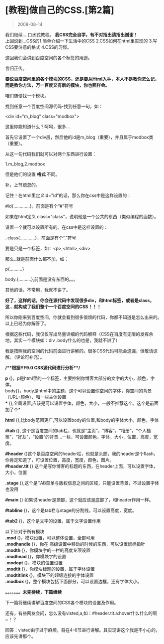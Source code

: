 # [教程]做自己的CSS.[第2篇] 

> 2008-08-14

<div class="pcs-article-content_ptkaiapt4bxy_baiduscarticle" id="detailArticleContent_ptkaiapt4bxy_baiduscarticle">
 <p>
  我们继续....口水式教程。
  <strong>
   我CSS完全自学，有不对指出请指出谢谢！
   <a href="images/9ed3e7f4b6611779a64676b1d18b56ba.jpg" target="_blank">
    <img class="blogimg" height="4" small="1" src="images/9ed3e7f4b6611779a64676b1d18b56ba.jpg" width="5"/>
   </a>
   <br/>
  </strong>
  上回说到...CSS的1.简单介绍一下生活中的CSS 2.CSS如何在html里实现的 3.写CSS要注意的格式 4.CSS的习惯。
 </p>
 <p>
  这回我们会讲到百度空间的各个标签的用途。
 </p>
 <p>
  言归正传。
 </p>
 <p>
  <strong>
   要说百度空间里的各个模块的CSS，还是要从Html入手，本人不是教你怎么记，而是教你方法，万一百度又有新的模块，你也照样会。
  </strong>
 </p>
 <p>
  咱们随便找一个模块。
 </p>
 <p>
  找到任意一个百度空间源代码-找到任意一句，如：
 </p>
 <p>
  &lt;div id="m_blog" class="modbox"&gt;
 </p>
 <p>
  这里你能知道什么？呵呵，很多...
 </p>
 <p>
  首先它设置了一个div层，然后他的id是m_blog（重要），并且属于modbox类（重要）。
 </p>
 <p>
  从这一句代码我们就可以对两个东西进行设置：
 </p>
 <p>
  1.m_blog,2.modbox
 </p>
 <p>
  但是他们的设置
  <strong>
   格式
  </strong>
  不同。
 </p>
 <p>
  补，上节疏忽的。
 </p>
 <p>
  记住！在html里定义id="id"的话，那么你在css中是这样设置的：
 </p>
 <p>
  #id{.............}，前面是有个“#”符号
 </p>
 <p>
  如果在html定义 class="class"，说明他是一个公共的东西（类似编程的函数）。
 </p>
 <p>
  设置一个就可以设置所有的。在css中是这样设置的：
 </p>
 <p>
  <strong>
   .
  </strong>
  class{............}，前面是有个“.”符号
 </p>
 <p>
  要是只是一个标签，如：&lt;p&gt;,&lt;html&gt;,&lt;div&gt;
 </p>
 <p>
  那么..就是前面什么都不加，如：
 </p>
 <p>
  p{..........}
 </p>
 <p>
  body.{..........},前面是没有东西的。。。
 </p>
 <p>
  其他的话，不常用，我就不讲了。
 </p>
 <p>
  <strong>
   好了，这样的话，你会在源代码中发现很多div，和html标签，或者是class，这...就构成了我们整个一个百度空间的CSS！！！
  </strong>
 </p>
 <p>
  所以你刚来到百度空间，你就会看到很多很烦的代码，你都不知道是怎么出来的。以上已经为你解答了。
 </p>
 <p>
  根据这些代码，我仅仅写出尽量详细的代码解释（CSS在百度有无限的发挥余地，其实一个模块如：div .body什么的也是，我就不讲了）
 </p>
 <p>
  我是按照我的空间的代码前面进行讲解的。很多CSS代码可能会遗漏，但敬请谅解。（评论可补充）。
 </p>
 <p>
  <strong>
   /**根据YF9.0 CSS源代码进行分析**/
  </strong>
 </p>
 <p>
  <strong>
   p
  </strong>
  {}，p是html里的一个标签，主要控制你博客大部分的文字的大小，颜色，字体。
  <br/>
  body{}，body是html中的主题，这个可以设置你空间的字体，你空间的背景（URL+颜色），和一些主体设置
  <br/>
  <strong>
   *
  </strong>
  {},全局设置,应该是可以设置字体，颜色，大小，一般不推荐这个。这个是前面加了个*
 </p>
 <p>
  <strong>
   html
  </strong>
  {},比body范围更广,可以设置body的位置,和body的字体大小，颜色，字体
 </p>
 <p>
  <strong>
   #tab
  </strong>
  {}, 这个是百度空间的tab栏，也就是“主页”，“博客”，“相册”，“个人档案”，“好友”，“设置”的背景...一栏，可设置颜色，字体，大小，位置，高度，宽度。
 </p>
 <p>
  <strong>
   #header
  </strong>
  {}这个是百度空间的header栏，也就是头部，我的header是个flash，你肯定知道了，可设置位置，高度，宽度，颜色，图片。
  <br/>
  <strong>
   #header.tit
  </strong>
  {} 这个是写你博客的标题的东西，在header上面，可以设置字体，大小，位置
 </p>
 <p>
  <strong>
   .stage
  </strong>
  {},这个是TAB菜单与版权信息之间的区域，只能设置背景，不过设置字体也没用
 </p>
 <p>
  <strong>
   #main
  </strong>
  {} 如果说header是顶部，这个就应该是底部了，和header作用一样。
 </p>
 <p>
  <strong>
   #tabline
  </strong>
  {}，这个是tab栏与stage的分割线，可以设置高度，宽度。
 </p>
 <p>
  <strong>
   #tab2
  </strong>
  {}，这个是文字的设置，属于文字设置作用
 </p>
 <p>
 </p>
 <p>
  以下针对于所有模块
  <br/>
  <strong>
   .mod
  </strong>
  {}，模块设置，可以整体设置，全部可用
  <br/>
  <strong>
   .modhandle
  </strong>
  {}，你在 高级设置中移动的时候的东西，可以设置鼠标指针
  <br/>
  <strong>
   .modth
  </strong>
  {}，你模块字的一栏的高度专项设置
  <br/>
  <strong>
   .modhead
  </strong>
  {}，你模块字的设置
  <br/>
  <strong>
   .modopt
  </strong>
  {}，模块的位置设置
  <br/>
  <strong>
   .modtit
  </strong>
  {}，你模块标题的设置，属于字体设置
  <br/>
  <strong>
   .modtitlink
  </strong>
  {}，模块下的超级连接的字体设置
  <br/>
  <strong>
   .modbox
  </strong>
  {}，整个模块包括下面部分，可以设置边框，还有字体大小。
 </p>
 <p>
  <strong>
   。。。。。。。未完待续，下篇继续
  </strong>
 </p>
 <p>
  下一篇将继续讲解百度空间的CSS各个模块的设置及作用。
 </p>
 <p>
  还有，有些网友会问，怎么没有visted,a,如：#header.tit.a:hover什么什么的啊~！？
 </p>
 <p>
  回答：visted由于过于麻烦，将在4-6节进行讲解。其实现讲这个我是不小心的，应该先讲那个。
 </p>
</div>


